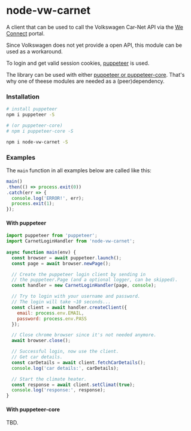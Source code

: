 # node-vw-carnet

A client that can be used to call the Volkswagen Car-Net API via the <a href="https://www.portal.volkswagen-we.com/portal">We Connect</a> portal.

Since Volkswagen does not yet provide a open API, this module can be used as a workaround.

To login and get valid session cookies, <a href="https://github.com/puppeteer/puppeteer">puppeteer</a> is used. 

The library can be used with either <a href="https://github.com/puppeteer/puppeteer/blob/master/docs/api.md#puppeteer-vs-puppeteer-core">puppeteer or puppeteer-core</a>. That's why one of theese modules are needed as a (peer)dependency. 


### Installation
```bash
# install puppeteer
npm i puppeteer -S

# (or puppeteer-core)
# npm i puppeteer-core -S

npm i node-vw-carnet -S
```

### Examples

The `main` function in all examples below are called like this:
```javascript
main()
.then(() => process.exit(0))
.catch(err => {
  console.log('ERROR!', err);
  process.exit(1);
});
```

#### With puppeteer

```javascript
import puppeteer from 'puppeteer';
import CarnetLoginHandler from 'node-vw-carnet';
 
async function main(env) {
  const browser = await puppeteer.launch();
  const page = await browser.newPage();

  // Create the puppeteer login client by sending in
  // the puppeteer.Page (and a optional logger, can be skipped).
  const handler = new CarnetLoginHandler(page, console);

  // Try to login with your username and password.
  // The login will take ~10 seconds... 
  const client = await handler.createClient({
    email: process.env.EMAIL,
    password: process.env.PASS
  });

  // Close chrome browser since it's not needed anymore.
  await browser.close();

  // Successful login, now use the client.
  // Get car details.
  const carDetails = await client.fetchCarDetails();
  console.log('car details:', carDetails);

  // Start the climate heater.
  const response = await client.setClimat(true);
  console.log('response:', response);
}
```

#### With puppeteer-core

TBD.